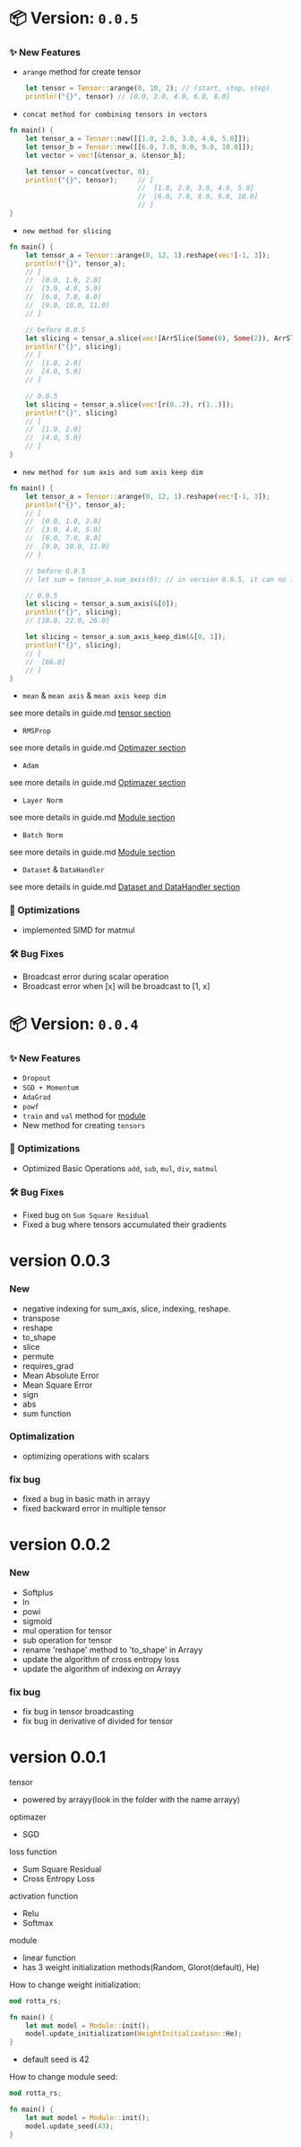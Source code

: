 # 📦 Version: `0.0.5`

### ✨ New Features
- `arange` method for create tensor
```rust
    let tensor = Tensor::arange(0, 10, 2); // (start, stop, step)
    println!("{}", tensor) // [0.0, 2.0, 4.0, 6.0, 8.0]
```

- `concat method for combining tensors in vectors`
```rust
fn main() {
    let tensor_a = Tensor::new([[1.0, 2.0, 3.0, 4.0, 5.0]]);
    let tensor_b = Tensor::new([[6.0, 7.0, 8.0, 9.0, 10.0]]);
    let vector = vec![&tensor_a, &tensor_b];

    let tensor = concat(vector, 0);
    println!("{}", tensor);     // [
                                //  [1.0, 2.0, 3.0, 4.0, 5.0]
                                //  [6.0, 7.0, 8.0, 9.0, 10.0]
                                // ]    
}
```

- `new method for slicing`
```rust
fn main() {
    let tensor_a = Tensor::arange(0, 12, 1).reshape(vec![-1, 3]);
    println!("{}", tensor_a);
    // [
    //  [0.0, 1.0, 2.0]
    //  [3.0, 4.0, 5.0]
    //  [6.0, 7.0, 8.0]
    //  [9.0, 10.0, 11.0]
    // ]

    // before 0.0.5
    let slicing = tensor_a.slice(vec![ArrSlice(Some(0), Some(2)), ArrSlice(Some(1), None)]);
    println!("{}", slicing);
    // [
    //  [1.0, 2.0]
    //  [4.0, 5.0]
    // ]

    // 0.0.5
    let slicing = tensor_a.slice(vec![r(0..2), r(1..)]);
    println!("{}", slicing)
    // [
    //  [1.0, 2.0]
    //  [4.0, 5.0]
    // ]
}
```

- `new method for sum axis and sum axis keep dim`
```rust
fn main() {
    let tensor_a = Tensor::arange(0, 12, 1).reshape(vec![-1, 3]);
    println!("{}", tensor_a);
    // [
    //  [0.0, 1.0, 2.0]
    //  [3.0, 4.0, 5.0]
    //  [6.0, 7.0, 8.0]
    //  [9.0, 10.0, 11.0]
    // ]

    // before 0.0.5
    // let sum = tensor_a.sum_axis(0); // in version 0.0.5, it can no longer be done

    // 0.0.5
    let slicing = tensor_a.sum_axis(&[0]);
    println!("{}", slicing);
    // [18.0, 22.0, 26.0]

    let slicing = tensor_a.sum_axis_keep_dim(&[0, 1]);
    println!("{}", slicing);
    // [
    //  [66.0]
    // ]
}
```

- `mean` & `mean axis` & `mean axis keep dim`

see more details in guide.md [tensor section](https://github.com/araxnoid-code/ROTTA-rs/blob/main/book/section/1_tensor.md)

- `RMSProp`

see more details in guide.md [Optimazer section](https://github.com/araxnoid-code/ROTTA-rs/blob/main/book/section/5_Optimazer.md)

- `Adam`

see more details in guide.md [Optimazer section](https://github.com/araxnoid-code/ROTTA-rs/blob/main/book/section/5_Optimazer.md)

- `Layer Norm`

see more details in guide.md [Module section](https://github.com/araxnoid-code/ROTTA-rs/blob/main/book/section/4_Module.md)

- `Batch Norm`

see more details in guide.md [Module section](https://github.com/araxnoid-code/ROTTA-rs/blob/main/book/section/4_Module.md)

- `Dataset` & `DataHandler`

see more details in guide.md [Dataset and DataHandler section](https://github.com/araxnoid-code/ROTTA-rs/blob/main/book/section/7_Dataset_and_DataHandler.md)


### 🚀 Optimizations
- implemented SIMD for matmul

### 🛠️ Bug Fixes
- Broadcast error during scalar operation
- Broadcast error when [x] will be broadcast to [1, x]


# 📦 Version: `0.0.4`

### ✨ New Features
- `Dropout`
- `SGD + Momentum`
- `AdaGrad`
- `powf`
- `train` and `val` method for [module](https://github.com/araxnoid-code/ROTTA-rs/blob/main/book/section/4_Module.md)
- New method for creating `tensors`


### 🚀 Optimizations
- Optimized Basic Operations `add`, `sub`, `mul`, `div`, `matmul`

### 🛠️ Bug Fixes
- Fixed bug on `Sum Square Residual`
- Fixed a bug where tensors accumulated their gradients

# version 0.0.3
### New
- negative indexing for sum_axis, slice, indexing, reshape.
- transpose
- reshape
- to_shape
- slice
- permute
- requires_grad
- Mean Absolute Error
- Mean Square Error
- sign
- abs
- sum function

### Optimalization
- optimizing operations with scalars

### fix bug
- fixed a bug in basic math in arrayy
- fixed backward error in multiple tensor

# version 0.0.2
### New
- Softplus
- ln
- powi
- sigmoid
- mul operation for tensor
- sub operation for tensor
- rename 'reshape' method to 'to_shape' in Arrayy
- update the algorithm of cross entropy loss
- update the algorithm of indexing on Arrayy

### fix bug
- fix bug in tensor broadcasting
- fix bug in derivative of divided for tensor

# version 0.0.1
tensor
- powered by arrayy(look in the folder with the name arrayy)

optimazer
- SGD

loss function
- Sum Square Residual
- Cross Entropy Loss

activation function
- Relu
- Softmax

module
- linear function
- has 3 weight initialization methods(Random, Glorot(default), He)

How to change weight initialization:
```rust
mod rotta_rs;

fn main() {
    let mut model = Module::init();
    model.update_initialization(WeightInitialization::He);
}
```
- default seed is 42

How to change module seed:
```rust
mod rotta_rs;

fn main() {
    let mut model = Module::init();
    model.update_seed(43);
}
```
